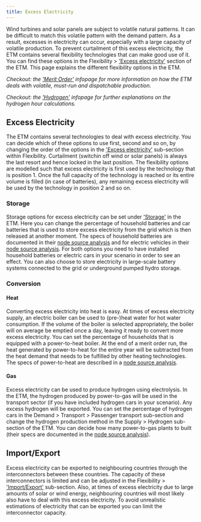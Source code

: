 ```yaml
---
title: Excess Electricity
---
```


Wind turbines and solar panels are subject to volatile natural patterns. It can be difficult to match this volatile pattern with the demand pattern. As a result, excesses in electricity can occur, especially with a large capacity of volatile production. To prevent curtailment of this excess electricity, the ETM contains several flexibility technologies that can make good use of it. You can find these options in the Flexibility > ['Excess electricity'](https://pro.energytransitionmodel.com/scenario/flexibility/excess_electricity/order-of-flexibility-options) section of the ETM. This page explains the different flexibility options in the ETM. 

_Checkout: the ['Merit Order'](merit-order) infopage for more information on how the ETM deals with volatile, must-run and dispatchable production._

_Checkout: the ['Hydrogen'](hydrogen) infopage for further explanations on the hydrogen hour calculations._

## Excess Electricity
The ETM contains several technologies to deal with excess electricity. You can decide which of these options to use first, second and so on, by changing the order of the options in the ['Excess electricity'](https://pro.energytransitionmodel.com/scenario/flexibility/excess_electricity/order-of-flexibility-options) sub-section within Flexibility. Curtailment (switchin off wind or solar panels) is always the last resort and hence locked in the last position. The flexibility options are modelled such that excess electricity is first used by the technology that is position 1. Once the full capacity of the technology is reached or its entire volume is filled (in case of batteries), any remaining excess electricity will be used by the technology in position 2 and so on.

### Storage
Storage options for excess electricity can be set under ['Storage'](https://pro.energytransitionmodel.com/scenario/flexibility/flexibility_storage/electricity-storage) in the ETM. Here you can change the percentage of household batteries and car batteries that is used to store excess electricity from the grid which is then released at another moment. The specs of household batteries are documented in their [node source analysis](https://github.com/quintel/etdataset-public/blob/master/nodes_source_analyses/households/households_flexibility_p2p_electricity.converter.xlsx) and for electric vehicles in their [node source analysis](https://github.com/quintel/etdataset-public/blob/master/nodes_source_analyses/transport/transport_car_using_electricity.converter.xlsx). For both options you need to have installed household batteries or electric cars in your scenario in order to see an effect. You can also choose to store electricity in large-scale battery systems connected to the grid or underground pumped hydro storage. 

### Conversion 

#### Heat
Converting excess electricity into heat is easy. At times of excess electricity supply, an electric boiler can be used to (pre-)heat water for hot water consumption. If the volume of the boiler is selected appropriately, the boiler will on average be emptied once a day, leaving it ready to convert more excess electricity. You can set the percentage of households that is equipped with a power-to-heat boiler. At the end of a merit order run, the heat generated by power-to-heat for the entire year will be subtracted from the heat demand that needs to be fulfilled by other heating technologies. The specs of power-to-heat are described in a [node source analysis](https://github.com/quintel/etdataset-public/blob/master/nodes_source_analyses/households/households_flexibility_p2h_electricity.converter.xlsx).

#### Gas
Excess electricity can be used to produce hydrogen using electrolysis. In the ETM, the hydrogen produced by power-to-gas will be used in the transport sector (if you have included hydrogen cars in your scenario). Any excess hydrogen will be exported. You can set the percentage of hydrogen cars in the Demand > Transport > Passenger transport sub-section and change the hydrogen production method in the Supply > Hydrogen sub-section of the ETM. You can decide how many power-to-gas plants to built (their specs are documented in the [node source analysis](https://github.com/quintel/etdataset-public/blob/master/nodes_source_analyses/energy/energy_flexibility_p2g_electricity.converter.xlsx)).

## Import/Export
Excess electricity can be exported to neighbouring countries through the interconnectors between these countries. The capacity of these interconnectors is limited and can be adjusted in the Flexibility > ['Import/Export'](https://pro.energytransitionmodel.com/scenario/flexibility/electricity_import_export/interconnector-1) sub-section. Also, at times of excess electricity due to large amounts of solar or wind energy, neighbouring countries will most likely also have to deal with this excess electricity. To avoid unrealistic estimations of electricity that can be exported you can limit the interconnector capacity.
